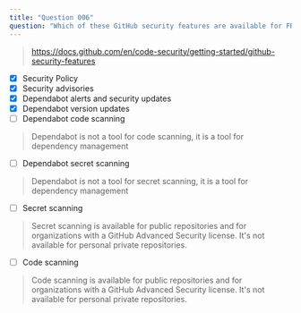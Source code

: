 ```yaml
---
title: "Question 006"
question: "Which of these GitHub security features are available for FREE for both public and private personal repositories? (Choose four.)"
---
```



> https://docs.github.com/en/code-security/getting-started/github-security-features
- [x] Security Policy
- [x] Security advisories
- [x] Dependabot alerts and security updates
- [x] Dependabot version updates
- [ ] Dependabot code scanning
> Dependabot is not a tool for code scanning, it is a tool for dependency management
- [ ] Dependabot secret scanning
> Dependabot is not a tool for secret scanning, it is a tool for dependency management
- [ ] Secret scanning
> Secret scanning is available for public repositories and for organizations with a GitHub Advanced Security license. It's not available for personal private repositories.
- [ ] Code scanning
> Code scanning is available for public repositories and for organizations with a GitHub Advanced Security license. It's not available for personal private repositories.
